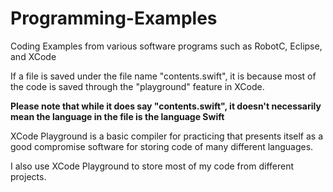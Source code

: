 # Programming-Examples
Coding Examples from various software programs such as RobotC, Eclipse, and XCode

If a file is saved under the file name "contents.swift", it is because most of the code is saved through the 
"playground" feature in XCode. 

**Please note that while it does say "contents.swift", it doesn't necessarily mean the language in the file is the language Swift**

XCode Playground is a basic compiler for practicing that presents itself as a good compromise software for storing code of 
many different languages. 

I also use XCode Playground to store most of my code from different projects.
